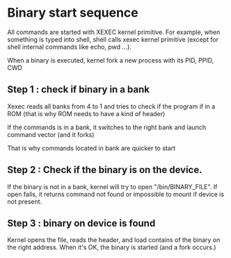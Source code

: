 # Binary start sequence

All commands are started with XEXEC kernel primitive. For example, when something is typed into shell, shell calls xexec kernel primitive (except for shell internal commands like echo, pwd ...). 

When a binary is executed, kernel fork a new process with its PID, PPID, CWD

## Step 1 : check if binary in a bank

Xexec reads all banks from 4 to 1 and tries to check if the program if in a ROM (that is why ROM needs to have a kind of header)

If the commands is in a bank, it switches to the right bank and launch command vector (and it forks)

That is why commands located in bank are quicker to start

## Step 2 : Check if the binary is on the device.

If the binary is not in a bank, kernel will try to open "/bin/BINARY_FILE". If open fails, it returns command not found or impossible to mount if device is not present.

## Step 3 : binary on device is found

Kernel opens the file, reads the header, and load contains of the binary on the right address. When it's OK, the binary is started (and a fork occurs.)

